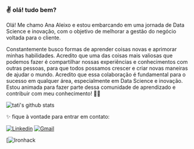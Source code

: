 ### :v: olá! tudo bem?

Olá! Me chamo Ana Aleixo e estou embarcando em uma jornada de Data Science e inovação, com o objetivo de melhorar a gestão do negócio voltada para o cliente.

Constantemente busco formas de aprender coisas novas e aprimorar minhas habilidades. Acredito que uma das coisas mais valiosas que podemos fazer é compartilhar nossas experiências e conhecimentos com outras pessoas, para que todos possamos crescer e criar novas maneiras de ajudar o mundo. Acredito que essa colaboração é fundamental para o sucesso em qualquer área, especialmente em Data Science e inovação. Estou animada para fazer parte dessa comunidade de aprendizado e contribuir com meu conhecimento! 🌻:sunflower:


![tati's github stats](https://github-readme-stats.vercel.app/api?username=AnaAleixo&count_private=true&show_icons=true&theme=calm)

:sparkles: fique à vontade para entrar em contato:

[![Linkedin](https://img.shields.io/badge/-LinkedIn-blue?style=for-the-badge&logo=Linkedin&logoColor=white&link=https://www.linkedin.com/in/ana-cl%C3%A1udia-de-lima-aleixo-1703b3223/)](https://www.linkedin.com/in/ana-cl%C3%A1udia-de-lima-aleixo-1703b3223//)
[![Gmail](https://img.shields.io/badge/-Gmail-EA4335?style=for-the-badge&logo=Gmail&logoColor=white&link=mailto:tatiialveso@gmail.com)](mailto:tatiialveso@gmail.com)

[![Ironhack](https://api.accredible.com/v1/frontend/credential_website_embed_image/badge/64639444)

